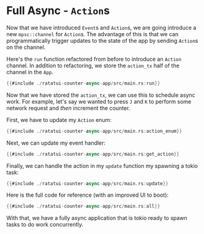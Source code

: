# Full Async - `Action`s

Now that we have introduced `Event`s and `Action`s, we are going introduce a new `mpsc::channel` for
`Action`s. The advantage of this is that we can programmatically trigger updates to the state of the
app by sending `Action`s on the channel.

Here's the `run` function refactored from before to introduce an `Action` channel. In addition to
refactoring, we store the `action_tx` half of the channel in the `App`.

```rust
{{#include ./ratatui-counter-async-app/src/main.rs:run}}
```

Now that we have stored the `action_tx`, we can use this to schedule async work. For example, let's
say we wanted to press `J` and `K` to perform some network request and _then_ increment the counter.

First, we have to update my `Action` enum:

```rust
{{#include ./ratatui-counter-async-app/src/main.rs:action_enum}}
```

Next, we can update my event handler:

```rust
{{#include ./ratatui-counter-async-app/src/main.rs:get_action}}
```

Finally, we can handle the action in my `update` function my spawning a tokio task:

```rust
{{#include ./ratatui-counter-async-app/src/main.rs:update}}
```

Here is the full code for reference (with an improved UI to boot):

```rust
{{#include ./ratatui-counter-async-app/src/main.rs:all}}
```

With that, we have a fully async application that is tokio ready to spawn tasks to do work
concurrently.
